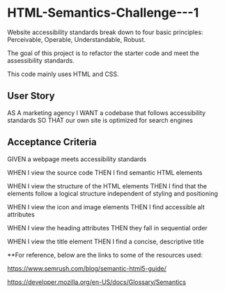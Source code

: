 # HTML-Semantics-Challenge---1

Website accessibility standards break down to four basic principles: Perceivable, Operable, Understandable, Robust. 

The goal of this project is to refactor the starter code and meet the assessibility standards.

This code mainly uses HTML and CSS. 

## User Story

AS A marketing agency
I WANT a codebase that follows accessibility standards
SO THAT our own site is optimized for search engines

## Acceptance Criteria

GIVEN a webpage meets accessibility standards

WHEN I view the source code
THEN I find semantic HTML elements

WHEN I view the structure of the HTML elements
THEN I find that the elements follow a logical structure independent of styling and positioning

WHEN I view the icon and image elements
THEN I find accessible alt attributes

WHEN I view the heading attributes
THEN they fall in sequential order

WHEN I view the title element
THEN I find a concise, descriptive title


**For reference, below are the links to some of the resources used:

https://www.semrush.com/blog/semantic-html5-guide/

https://developer.mozilla.org/en-US/docs/Glossary/Semantics
